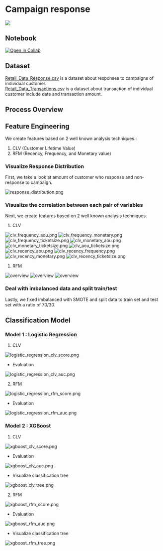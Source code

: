 # Campaign response
[![](https://img.shields.io/badge/-Python-yellow)](https://www.python.org/)

## Notebook
[![Open In Collab](https://colab.research.google.com/assets/colab-badge.svg)](https://colab.research.google.com/github/NittyNice/BADS7105-CRM-Analytics/blob/main/Assignment-4_Campaign%20response/Campaign_response_model.ipynb) 

## Dataset
[Retail_Data_Response.csv](https://github.com/NittyNice/BADS7105-CRM-Analytics/blob/main/data/Retail_Data_Response.csv) is a dataset about responses to campaigns of individual customer.  
[Retail_Data_Transactions.csv](https://github.com/NittyNice/BADS7105-CRM-Analytics/blob/main/data/Retail_Data_Transactions.csv) is a dataset about transaction of individual customer include date and transaction amount.

## Process Overview

## Feature Engineering
We create features based on 2 well known analysis techniques.:
1) CLV (Customer Lifetime Value)
2) RFM (Recency, Frequency, and Monetary value)

### Visualize Response Distribution
First, we take a look at amount of customer who response and non-response to campaign.  

![response_distribution.png](./img/response_distribution.png)

### Visualize the correlation between each pair of variables
Next, we create features based on 2 well known analysis techniques.
1) CLV  

![clv_frequency_aou.png](./img/clv_frequency_aou.png) ![clv_frequency_monetary.png](./img/clv_frequency_monetary.png) 
![clv_frequency_ticketsize.png](./img/clv_frequency_ticketsize.png) ![clv_monetary_aou.png](./img/clv_monetary_aou.png) 
![clv_monetary_ticketsize.png](./img/clv_monetary_ticketsize.png) ![clv_aou_ticketsize.png](./img/clv_aou_ticketsize.png) 
![clv_recency_aou.png](./img/clv_recency_aou.png) ![clv_recency_frequency.png](./img/clv_recency_frequency.png) 
![clv_recency_monetary.png](./img/clv_recency_monetary.png) ![clv_recency_ticketsize.png](./img/clv_recency_ticketsize.png)

1) RFM  

![overview](./img/rfm_frequency_monetary.png) ![overview](./img/rfm_recency_frequency.png) 
![overview](./img/rfm_recency_monetary.png)

### Deal with imbalanced data and split train/test
Lastly, we fixed imbalanced with SMOTE and split data to train set and test set with a ratio of 70/30.

## Classification Model
### Model 1 : Logistic Regression

1) CLV  

![logistic_regression_clv_score.png](./img/logistic_regression_clv_score.png)

- Evaluation  

![logistic_regression_clv_auc.png](./img/logistic_regression_clv_auc.png)

2) RFM  

![logistic_regression_rfm_score.png](./img/logistic_regression_rfm_score.png)

- Evaluation  

![logistic_regression_rfm_auc.png](./img/logistic_regression_rfm_auc.png)

### Model 2 : XGBoost
1) CLV  

![xgboost_clv_score.png](./img/xgboost_clv_score.png)

- Evaluation  

![xgboost_clv_auc.png](./img/xgboost_clv_auc.png)

- Visualize classification tree  

![xgboost_clv_tree.png](./img/xgboost_clv_tree.png)

2) RFM  

![xgboost_rfm_score.png](./img/xgboost_rfm_score.png)

- Evaluation  

![xgboost_rfm_auc.png](./img/xgboost_RFM_auc.png)

- Visualize classification tree  

![xgboost_rfm_tree.png](./img/xgboost_rfm_tree.png)

